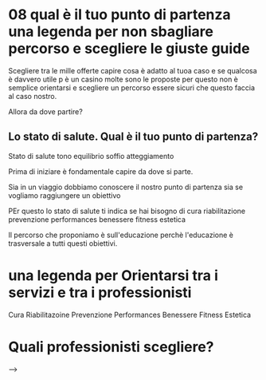 # 08  qual è il tuo punto di partenza una legenda per non sbagliare percorso e scegliere le giuste guide 


Scegliere tra le mille offerte capire cosa è adatto al tuoa caso e se qualcosa è davvero utile p è un casino molte sono le proposte per questo non è semplice orientarsi e scegliere un percorso essere sicuri che questo faccia al caso nostro. 

Allora da dove partire? 

## Lo stato di salute. Qual è il tuo punto di partenza?



Stato di salute tono equilibrio soffio atteggiamento 

Prima di iniziare è fondamentale capire da dove si parte.

Sia in un viaggio dobbiamo conoscere il nostro punto di partenza sia se vogliamo raggiungere un obiettivo 

PEr questo lo stato di salute
ti indica 
se hai bisogno di cura riabilitazione prevenzione performances benessere fitness estetica 

Il percorso che proponiamo è sull'educazione perchè l'educazione è trasversale a tutti questi obiettivi.



# una legenda per Orientarsi tra i servizi e tra i professionisti 


Cura 
Riabilitazoine
Prevenzione
Performances
Benessere
Fitness
Estetica


#  Quali professionisti scegliere?

--> 




<!--stackedit_data:
eyJoaXN0b3J5IjpbMTc5ODYyODI0NywtMTIzMjUxOTA2NCwxMj
Y2OTEzNzQwLC0xNjY4MzUwNDk4LC0xNjk5NzE2MDUsLTEyNTM2
OTU4NzcsLTE0NDQ1MDczMTQsLTE4NjkyODY5MTAsNzY0MjQ1Mj
YyLDUzMTA4NTU5MV19
-->